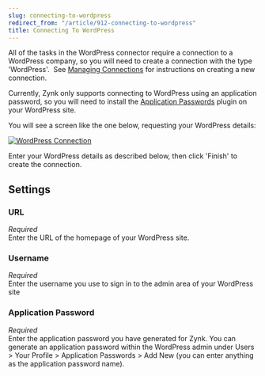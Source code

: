 ```yaml
---
slug: connecting-to-wordpress
redirect_from: "/article/912-connecting-to-wordpress"
title: Connecting To WordPress
---
```



All of the tasks in the WordPress connector require a connection to a WordPress company, so you will need to create a connection with the type 'WordPress'.  See [Managing Connections](managing-connections) for instructions on creating a new connection.



Currently, Zynk only supports connecting to WordPress using an application password, so you will need to install the [Application Passwords](https://en-gb.wordpress.org/plugins/application-passwords/) plugin on your WordPress site.



You will see a screen like the one below, requesting your WordPress details:



[![WordPress Connection](http://www.zynk.com/images/v2/wordpress_connection.png)](http://www.zynk.com/images/v2/wordpress_connection.png)



Enter your WordPress details as described below, then click 'Finish' to create the connection.

## Settings

### URL
_Required_  
Enter the URL of the homepage of your WordPress site.  

### Username 
_Required_  
Enter the username you use to sign in to the admin area of your WordPress site

### Application Password
_Required_  
Enter the application password you have generated for Zynk. You can generate an application password within the WordPress admin under Users &gt; Your Profile &gt; Application Passwords &gt; Add New (you can enter anything as the application password name).